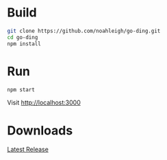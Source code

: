 # Build
```sh
git clone https://github.com/noahleigh/go-ding.git
cd go-ding
npm install
```
# Run
```sh
npm start
```
Visit [http://localhost:3000](http://localhost:3000)
# Downloads
[Latest Release](https://github.com/noahleigh/go-ding/releases/latest)

